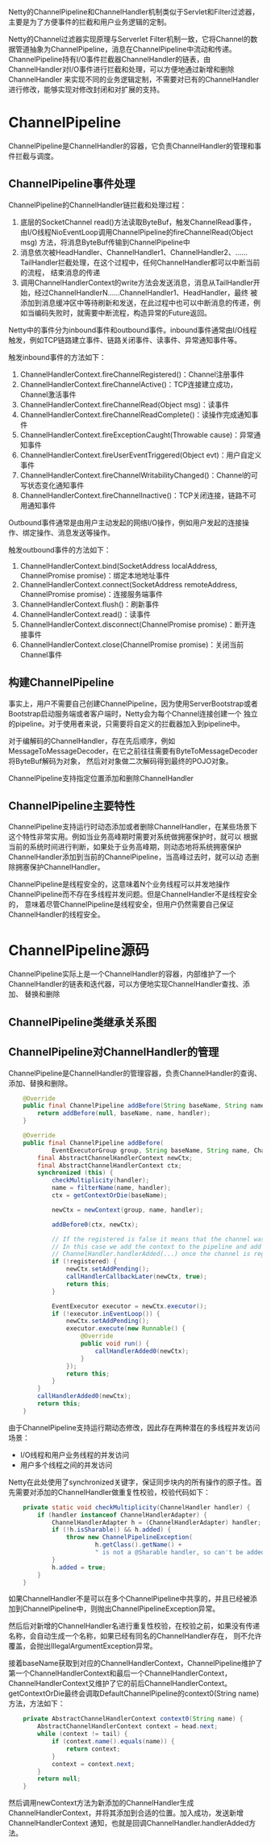 Netty的ChannelPipeline和ChannelHandler机制类似于Servlet和Filter过滤器，主要是为了方便事件的拦截和用户业务逻辑的定制。

Netty的Channel过滤器实现原理与Serverlet Filter机制一致，它将Channel的数据管道抽象为ChannelPipeline，消息在ChannelPipeline中流动和传递。
ChannelPipeline持有I/O事件拦截器ChannelHandler的链表，由ChannelHandler对I/O事件进行拦截和处理，可以方便地通过新增和删除ChannelHandler
来实现不同的业务逻辑定制，不需要对已有的ChannelHandler进行修改，能够实现对修改封闭和对扩展的支持。

# ChannelPipeline
ChannelPipeline是ChannelHandler的容器，它负责ChannelHandler的管理和事件拦截与调度。
## ChannelPipeline事件处理
ChannelPipeline的ChannelHandler链拦截和处理过程：
1. 底层的SocketChannel read()方法读取ByteBuf，触发ChannelRead事件，由I/O线程NioEventLoop调用ChannelPipeline的fireChannelRead(Object msg)
方法，将消息ByteBuf传输到ChannelPipeline中
3. 消息依次被HeadHandler、ChannelHandler1、ChannelHandler2、……TailHandler拦截处理，在这个过程中，任何ChannelHandler都可以中断当前的流程，
结束消息的传递
3. 调用ChannelHandlerContext的write方法会发送消息，消息从TailHandler开始，经过ChannelHandlerN……ChannelHandler1、HeadHandler，最终
被添加到消息缓冲区中等待刷新和发送，在此过程中也可以中断消息的传递，例如当编码失败时，就需要中断流程，构造异常的Future返回。

Netty中的事件分为inbound事件和outbound事件。inbound事件通常由I/O线程触发，例如TCP链路建立事件、链路关闭事件、读事件、异常通知事件等。

触发inbound事件的方法如下：
1. ChannelHandlerContext.fireChannelRegistered()：Channel注册事件
2. ChannelHandlerContext.fireChannelActive()：TCP连接建立成功，Channel激活事件
3. ChannelHandlerContext.fireChannelRead(Object msg)：读事件
4. ChannelHandlerContext.fireChannelReadComplete()：读操作完成通知事件
5. ChannelHandlerContext.fireExceptionCaught(Throwable cause)：异常通知事件
5. ChannelHandlerContext.fireUserEventTriggered(Object evt)：用户自定义事件
6. ChannelHandlerContext.fireChannelWritabilityChanged()：Channel的可写状态变化通知事件
7. ChannelHandlerContext.fireChannelInactive()：TCP关闭连接，链路不可用通知事件

Outbound事件通常是由用户主动发起的网络I/O操作，例如用户发起的连接操作、绑定操作、消息发送等操作。

触发outbound事件的方法如下：
1. ChannelHandlerContext.bind(SocketAddress localAddress, ChannelPromise promise)：绑定本地地址事件
2. ChannelHandlerContext.connect(SocketAddress remoteAddress, ChannelPromise promise)：连接服务端事件
3. ChannelHandlerContext.flush()：刷新事件
4. ChannelHandlerContext.read()：读事件
5. ChannelHandlerContext.disconnect(ChannelPromise promise)：断开连接事件
6. ChannelHandlerContext.close(ChannelPromise promise)：关闭当前Channel事件

## 构建ChannelPipeline
事实上，用户不需要自己创建ChannelPipeline，因为使用ServerBootstrap或者Bootstrap启动服务端或者客户端时，Netty会为每个Channel连接创建一个
独立的pipeline。对于使用者来说，只需要将自定义的拦截器加入到pipeline中。

对于编解码的ChannelHandler，存在先后顺序，例如MessageToMessageDecoder，在它之前往往需要有ByteToMessageDecoder将ByteBuf解码为对象，
然后对对象做二次解码得到最终的POJO对象。

ChannelPipeline支持指定位置添加和删除ChannelHandler

## ChannelPipeline主要特性
ChannelPipeline支持运行时动态添加或者删除ChannelHandler，在某些场景下这个特性非常实用。例如当业务高峰期时需要对系统做拥塞保护时，就可以
根据当前的系统时间进行判断，如果处于业务高峰期，则动态地将系统拥塞保护ChannelHandler添加到当前的ChannelPipeline，当高峰过去时，就可以动
态删除拥塞保护ChannelHandler。

ChannelPipeline是线程安全的，这意味着N个业务线程可以并发地操作ChannelPipeline而不存在多线程并发问题。但是ChannelHandler不是线程安全的，
意味着尽管ChannelPipeline是线程安全，但用户仍然需要自己保证ChannelHandler的线程安全。

# ChannelPipeline源码
ChannelPipeline实际上是一个ChannelHandler的容器，内部维护了一个ChannelHandler的链表和迭代器，可以方便地实现ChannelHandler查找、添加、
替换和删除

## ChannelPipeline类继承关系图

## ChannelPipeline对ChannelHandler的管理
ChannelPipeline是ChannelHandler的管理容器，负责ChannelHandler的查询、添加、替换和删除。

```java
    @Override
    public final ChannelPipeline addBefore(String baseName, String name, ChannelHandler handler) {
        return addBefore(null, baseName, name, handler);
    }

    @Override
    public final ChannelPipeline addBefore(
            EventExecutorGroup group, String baseName, String name, ChannelHandler handler) {
        final AbstractChannelHandlerContext newCtx;
        final AbstractChannelHandlerContext ctx;
        synchronized (this) {
            checkMultiplicity(handler);
            name = filterName(name, handler);
            ctx = getContextOrDie(baseName);

            newCtx = newContext(group, name, handler);

            addBefore0(ctx, newCtx);

            // If the registered is false it means that the channel was not registered on an eventloop yet.
            // In this case we add the context to the pipeline and add a task that will call
            // ChannelHandler.handlerAdded(...) once the channel is registered.
            if (!registered) {
                newCtx.setAddPending();
                callHandlerCallbackLater(newCtx, true);
                return this;
            }

            EventExecutor executor = newCtx.executor();
            if (!executor.inEventLoop()) {
                newCtx.setAddPending();
                executor.execute(new Runnable() {
                    @Override
                    public void run() {
                        callHandlerAdded0(newCtx);
                    }
                });
                return this;
            }
        }
        callHandlerAdded0(newCtx);
        return this;
    }
```
由于ChannelPipeline支持运行期动态修改，因此存在两种潜在的多线程并发访问场景：
- I/O线程和用户业务线程的并发访问
- 用户多个线程之间的并发访问

Netty在此处使用了synchronized关键字，保证同步块内的所有操作的原子性。首先需要对添加的ChannelHandler做重复性校验，校验代码如下：
```java
    private static void checkMultiplicity(ChannelHandler handler) {
        if (handler instanceof ChannelHandlerAdapter) {
            ChannelHandlerAdapter h = (ChannelHandlerAdapter) handler;
            if (!h.isSharable() && h.added) {
                throw new ChannelPipelineException(
                        h.getClass().getName() +
                        " is not a @Sharable handler, so can't be added or removed multiple times.");
            }
            h.added = true;
        }
    }
```
如果ChannelHandler不是可以在多个ChannelPipeline中共享的，并且已经被添加到ChannelPipeline中，则抛出ChannelPipelineException异常。

然后后对新增的ChannelHandler名进行重复性校验，在校验之前，如果没有传递名称，会自动生成一个名称，如果已经有同名的ChannelHandler存在，
则不允许覆盖，会抛出IllegalArgumentException异常。

接着baseName获取到对应的ChannelHandlerContext，ChannelPipeline维护了第一个ChannelHandlerContext和最后一个ChannelHandlerContext，
ChannelHandlerContext又维护了它的前后ChannelHandlerContext。getContextOrDie最终会调取DefaultChannelPipeline的context0(String name)
方法，方法如下：
```java
    private AbstractChannelHandlerContext context0(String name) {
        AbstractChannelHandlerContext context = head.next;
        while (context != tail) {
            if (context.name().equals(name)) {
                return context;
            }
            context = context.next;
        }
        return null;
    }
```

然后调用newContext方法为新添加的ChannelHandler生成ChannelHandlerContext，并将其添加到合适的位置。加入成功，发送新增ChannelHandlerContext
通知，也就是回调ChannelHandler.handlerAdded方法。